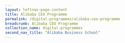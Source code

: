 ```yaml
---
layout: leftnav-page-content
title: Alibaba CEO Programme
permalink: /digital-programmes/alibaba-ceo-programme
breadcrumb: Alibaba CEO Programme
collection_name: digital-programmes
second_nav_title: "Alibaba Business School"
---
```

